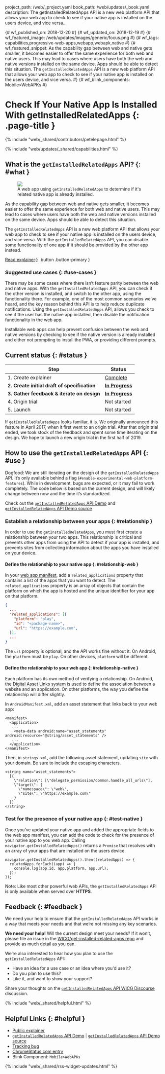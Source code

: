 project_path: /web/_project.yaml book_path: /web/updates/_book.yaml description: The getInstalledRelatedApps API is a new web platform API that allows your web app to check to see if your native app is installed on the users device, and vice versa..

{# wf_published_on: 2018-12-20 #} {# wf_updated_on: 2018-12-19 #} {# wf_featured_image: /web/updates/images/generic/focus.png #} {# wf_tags: capabilities,progressive-web-apps,webapp,webapk,native #} {# wf_featured_snippet: As the capability gap between web and native gets smaller, it becomes easier to offer the same experience for both web and native users. This may lead to cases where users have both the web and native versions installed on the same device. Apps should be able to detect this situation. The `getInstalledRelatedApps` API is a new web platform API that allows your web app to check to see if your native app is installed on the users device, and vice versa. #} {# wf_blink_components: Mobile>WebAPKs #}

# Check If Your Native App Is Installed With getInstalledRelatedApps {: .page-title }

{% include "web/_shared/contributors/petelepage.html" %}

<div class="clearfix"></div>

{% include "web/updates/_shared/capabilities.html" %}

## What is the `getInstalledRelatedApps` API? {: #what }

<figure class="attempt-right">
  <img src="/web/updates/images/2018/12/getinstalled-cropped.jpg">
  <figcaption>
    A web app using <code>getInstalledRelatedApps</code> to determine if it's
    related native app is already installed.
  </figcaption>
</figure>

As the capability gap between web and native gets smaller, it becomes easier to offer the same experience for both web and native users. This may lead to cases where users have both the web and native versions installed on the same device. Apps should be able to detect this situation.

The `getInstalledRelatedApps` API is a new web platform API that allows your web app to check to see if your native app is installed on the users device, and vice versa. With the `getInstalledRelatedApps` API, you can disable some functionality of one app if it should be provided by the other app instead.

[Read explainer](https://github.com/WICG/get-installed-related-apps/blob/master/EXPLAINER.md){: .button .button-primary }

<div class="clearfix"></div>

### Suggested use cases {: #use-cases }

There may be some cases where there isn’t feature parity between the web and native apps. With the `getInstalledRelatedApps` API, you can check if the other version is installed, and switch to the other app, using the functionality there. For example, one of the most common scenarios we’ve heard, and the key reason behind this API is to help reduce duplicate notifications. Using the `getInstalledRelatedApps` API, allows you check to see if the user has the native app installed, then disable the notification functionality in the web app.

Installable web apps can help prevent confusion between the web and native versions by checking to see if the native version is already installed and either not prompting to install the PWA, or providing different prompts.

## Current status {: #status }

| Step                                         | Status                                                                                  |
| -------------------------------------------- | --------------------------------------------------------------------------------------- |
| 1. Create explainer                          | [Complete](https://github.com/WICG/get-installed-related-apps/blob/master/EXPLAINER.md) |
| **2. Create initial draft of specification** | [**In Progress**](https://github.com/WICG/get-installed-related-apps)                   |
| **3. Gather feedback & iterate on design**   | [**In Progress**](#feedback)                                                            |
| 4. Origin trial                              | Not started                                                                             |
| 5. Launch                                    | Not started                                                                             |

If `getInstalledRelatedApps` looks familiar, it is. We originally announced this feature in April 2017, when it first went to an origin trial. After that origin trial ended, we took stock of the feedback and spent some time iterating on the design. We hope to launch a new origin trial in the first half of 2019.

## How to use the `getInstalledRelatedApps` API {: #use }

Dogfood: We are still iterating on the design of the `getInstalledRelatedApps` API. It’s only available behind a flag (`#enable-experimental-web-platform-features`). While in development, bugs are expected, or it may fail to work completely. The code below is based on the current design, and will likely change between now and the time it’s standardized.

Check out the [`getInstalledRelatedApps` API Demo](https://get-installed-apps.glitch.me) and [`getInstalledRelatedApps` API Demo source](https://glitch.com/edit/#!/get-installed-apps)

### Establish a relationship between your apps {: #relationship }

In order to use the `getInstalledRelatedApps`, you must first create a relationship between your two apps. This relationship is critical and prevents other apps from using the API to detect if your app is installed, and prevents sites from collecting information about the apps you have installed on your device.

#### Define the relationship to your native app {: #relationship-web }

In your [web app manifest](/web/fundamentals/web-app-manifest), add a `related_applications` property that contains a list of the apps that you want to detect. The `related_applications` property is an array of objects that contain the platform on which the app is hosted and the unique identifier for your app on that platform.

```json
{
  ...
  "related_applications": [{
    "platform": "play",
    "id": "<package-name>",
    "url": "https://example.com",
  }],
  ...
}
```

The `url` property is optional, and the API works fine without it. On Android, the `platform` must be `play`. On other devices, `platform` will be different.

#### Define the relationship to your web app {: #relationship-native }

Each platform has its own method of verifying a relationship. On Android, the [Digital Asset Links system](/digital-asset-links/v1/getting-started) is used to define the association between a website and an application. On other platforms, the way you define the relationship will differ slightly.

In `AndroidManifest.xml`, add an asset statement that links back to your web app:

    <manifest>
      <application>
       ...
        <meta-data android:name="asset_statements" android:resource="@string/asset_statements" />
       ...
      </application>
    </manifest>
    

Then, in `strings.xml`, add the following asset statement, updating `site` with your domain. Be sure to include the escaping characters.

    <string name="asset_statements">
      [{
        \"relation\": [\"delegate_permission/common.handle_all_urls\"],
        \"target\": {
          \"namespace\": \"web\",
          \"site\": \"https://example.com\"
        }
      }]
    </string>
    

### Test for the presence of your native app {: #test-native }

Once you’ve updated your native app and added the appropriate fields to the web app manifest, you can add the code to check for the presence of your native app to you web app. Calling `navigator.getInstalledRelatedApps()` returns a `Promise` that resolves with an array of your apps that are installed on the users device.

    navigator.getInstalledRelatedApps().then((relatedApps) => {
      relatedApps.forEach((app) => {
        console.log(app.id, app.platform, app.url);
      });
    });
    

Note: Like most other powerful web APIs, the `getInstalledRelatedApps` API is only available when served over **HTTPS**.

## Feedback {: #feedback }

We need your help to ensure that the `getInstalledRelatedApps` API works in a way that meets your needs and that we’re not missing any key scenarios.

<aside class="key-point">
  <b>We need your help!</b> Will the current design meet your needs? If it
  won’t, please file an issue in the
  <a href="https://github.com/WICG/get-installed-related-apps/issues">
  WICG/get-installed-related-apps repo</a> and provide as much detail as you can.
</aside>

We’re also interested to hear how you plan to use the `getInstalledRelatedApps` API:

* Have an idea for a use case or an idea where you'd use it?
* Do you plan to use this?
* Like it, and want to show your support?

Share your thoughts on the [`getInstalledRelatedApps` API WICG Discourse](https://discourse.wicg.io/t/proposal-get-installed-related-apps-api/1602) discussion.

{% include "web/_shared/helpful.html" %}

## Helpful Links {: #helpful }

* [Public explainer](https://github.com/WICG/get-installed-related-apps/blob/master/EXPLAINER.md)
* [`getInstalledRelatedApps` API Demo](https://get-installed-apps.glitch.me) | [`getInstalledRelatedApps` API Demo source](https://glitch.com/edit/#!/get-installed-apps)
* [Tracking bug](https://bugs.chromium.org/p/chromium/issues/detail?id=895854)
* [ChromeStatus.com entry](https://www.chromestatus.com/features/5695378309513216)
* Blink Component: `Mobile>WebAPKs`

{% include "web/_shared/rss-widget-updates.html" %}